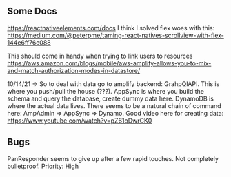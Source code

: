 ## Some Docs
https://reactnativeelements.com/docs 
I think I solved flex woes with this: https://medium.com/@peterpme/taming-react-natives-scrollview-with-flex-144e6ff76c088

This should come in handy when trying to link users to resources
https://aws.amazon.com/blogs/mobile/aws-amplify-allows-you-to-mix-and-match-authorization-modes-in-datastore/

10/14/21 => So to deal with data go to amplify backend: GrahpQlAPI. This is where you push/pull the house (???). AppSync
is where you build the schema and query the database, create dummy data here. DynamoDB is where the actual data lives. There
seems to be a natural chain of command here: AmpAdmin => AppSync => Dynamo. Good video here for creating data: https://www.youtube.com/watch?v=pZ61oDwrCK0

## Bugs
PanResponder seems to give up after a few rapid touches. Not completely bulletproof. Priority: High